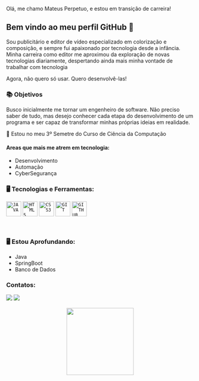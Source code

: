  Olá, me chamo Mateus Perpetuo, e estou em transição de carreira! 
## Bem vindo ao meu perfil GitHub 👋

Sou publicitário e editor de vídeo especializado em colorização e composição, e sempre fui apaixonado por tecnologia desde a infância. Minha carreira como editor me aproximou da exploração de novas tecnologias diariamente, despertando ainda mais minha vontade de trabalhar com tecnologia

Agora, não quero só usar. Quero desenvolvê-las!

### 📚 Objetivos

Busco inicialmente me tornar um engenheiro de software. Não preciso saber de tudo, mas desejo conhecer cada etapa do desenvolvimento de um programa e ser capaz de transformar minhas próprias ideias em realidade.

📖 Estou no meu 3º Semetre do Curso de Ciência da Computação

#### Areas que mais me atrem em tecnologia:

- Desenvolvimento
- Automação
- CyberSegurança


### 🖥️ Tecnologias e Ferramentas: 

<code><img width="40px" src="https://cdn.jsdelivr.net/gh/devicons/devicon@latest/icons/java/java-original.svg" title = "JAVA"/></code>
<code><img width="40px" src="https://cdn.jsdelivr.net/gh/devicons/devicon/icons/html5/html5-original-wordmark.svg" title = "HTML5"/></code>
<code><img width="40px" src="https://cdn.jsdelivr.net/gh/devicons/devicon/icons/css3/css3-original-wordmark.svg" title = "CSS3"/></code>
<code><img width="40px" src="https://cdn.jsdelivr.net/gh/devicons/devicon/icons/git/git-original.svg" title = "GIT"/></code>
<code><img width="40px" src="https://cdn.jsdelivr.net/gh/devicons/devicon@latest/icons/github/github-original.svg"  title = "GITHUB"/></code>

</br>


### 🖥️ Estou Aprofundando: 
- Java
- SpringBoot
- Banco de Dados


### Contatos:

<div>
<a href = "mailto: mateus_perpetuo@outlook.com"><img loading="lazy" src="https://img.shields.io/badge/Gmail-D14836?style=for-the-badge&logo=gmail&logoColor=white" target="_blank"></a>
<a href="https://www.linkedin.com/in/mateusperpetuo" target="_blank"><img loading="lazy" src="https://img.shields.io/badge/-LinkedIn-%230077B5?style=for-the-badge&logo=linkedin&logoColor=white" target="_blank"></a>   
</div>
</br>

<div align="center">
<a href="https://github.com/MateusPerpetuo">
  <! -- <img height="180em" src="https://github-readme-stats-eight-theta.vercel.app/api?username=MateusPerpetuo&show_icons=true&theme=algolia&include_all_commits=true&count_private=true"/>
  <img height="180em" src="https://github-readme-stats-eight-theta.vercel.app/api/top-langs/?username=MateusPerpetuo&layout=compact&langs_count=8&theme=algolia"/>
</a>
</div>



